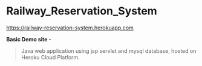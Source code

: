 # Railway_Reservation_System
https://railway-reservation-system.herokuapp.com

**Basic Demo site -**
> Java web application using jsp servlet and mysql database, hosted on Heroku Cloud Platform.

